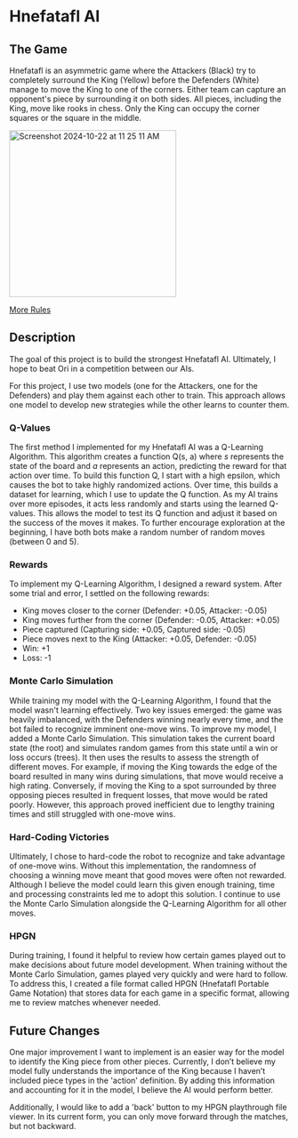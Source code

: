 # Hnefatafl AI

## The Game

Hnefatafl is an asymmetric game where the Attackers (Black) try to completely surround the King (Yellow) before the Defenders (White) manage to move the King to one of the corners. Either team can capture an opponent's piece by surrounding it on both sides. All pieces, including the King, move like rooks in chess. Only the King can occupy the corner squares or the square in the middle.

<img width="300" alt="Screenshot 2024-10-22 at 11 25 11 AM" src="https://github.com/user-attachments/assets/f97977bb-b64a-4932-be78-2fd4d616055c">

[More Rules](https://www.mastersofgames.com/rules/hnefatafl-viking-chess-rules.htm?srsltid=AfmBOopAaKbxPVKCWk0I2xJ8YuU_bzgFB6CYwSY_y9bsbk1gLby-hOZR)

## Description

The goal of this project is to build the strongest Hnefatafl AI. Ultimately, I hope to beat Ori in a competition between our AIs.

For this project, I use two models (one for the Attackers, one for the Defenders) and play them against each other to train. This approach allows one model to develop new strategies while the other learns to counter them.

### Q-Values

The first method I implemented for my Hnefatafl AI was a Q-Learning Algorithm. This algorithm creates a function Q(s, a) where *s* represents the state of the board and *a* represents an action, predicting the reward for that action over time. To build this function Q, I start with a high epsilon, which causes the bot to take highly randomized actions. Over time, this builds a dataset for learning, which I use to update the Q function. As my AI trains over more episodes, it acts less randomly and starts using the learned Q-values. This allows the model to test its Q function and adjust it based on the success of the moves it makes. To further encourage exploration at the beginning, I have both bots make a random number of random moves (between 0 and 5).

### Rewards

To implement my Q-Learning Algorithm, I designed a reward system. After some trial and error, I settled on the following rewards:
- King moves closer to the corner (Defender: +0.05, Attacker: -0.05)
- King moves further from the corner (Defender: -0.05, Attacker: +0.05)
- Piece captured (Capturing side: +0.05, Captured side: -0.05)
- Piece moves next to the King (Attacker: +0.05, Defender: -0.05)
- Win: +1
- Loss: -1

### Monte Carlo Simulation

While training my model with the Q-Learning Algorithm, I found that the model wasn't learning effectively. Two key issues emerged: the game was heavily imbalanced, with the Defenders winning nearly every time, and the bot failed to recognize imminent one-move wins. To improve my model, I added a Monte Carlo Simulation. This simulation takes the current board state (the root) and simulates random games from this state until a win or loss occurs (trees). It then uses the results to assess the strength of different moves. For example, if moving the King towards the edge of the board resulted in many wins during simulations, that move would receive a high rating. Conversely, if moving the King to a spot surrounded by three opposing pieces resulted in frequent losses, that move would be rated poorly. However, this approach proved inefficient due to lengthy training times and still struggled with one-move wins.

### Hard-Coding Victories

Ultimately, I chose to hard-code the robot to recognize and take advantage of one-move wins. Without this implementation, the randomness of choosing a winning move meant that good moves were often not rewarded. Although I believe the model could learn this given enough training, time and processing constraints led me to adopt this solution. I continue to use the Monte Carlo Simulation alongside the Q-Learning Algorithm for all other moves.

### HPGN

During training, I found it helpful to review how certain games played out to make decisions about future model development. When training without the Monte Carlo Simulation, games played very quickly and were hard to follow. To address this, I created a file format called HPGN (Hnefatafl Portable Game Notation) that stores data for each game in a specific format, allowing me to review matches whenever needed.

## Future Changes

One major improvement I want to implement is an easier way for the model to identify the King piece from other pieces. Currently, I don’t believe my model fully understands the importance of the King because I haven’t included piece types in the 'action' definition. By adding this information and accounting for it in the model, I believe the AI would perform better.

Additionally, I would like to add a 'back' button to my HPGN playthrough file viewer. In its current form, you can only move forward through the matches, but not backward.
